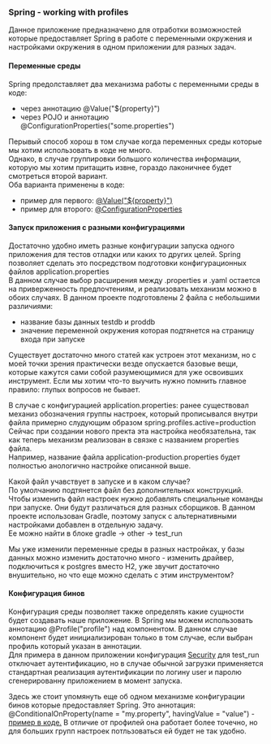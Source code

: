 ### Spring - working with profiles

Данное приложение предназначено для отработки возможностей которые предоставляет Spring в работе с переменными окружения и настройками окружения в одном приложении для разных задач.  


#### Переменные среды 

Spring предолставляет два механизма работы с переменными среды в коде:  
- через аннотацию @Value("${property}")
- через POJO и аннотацию @ConfigurationProperties("some.properties")  

Перывый способ хорош в том случае когда переменных среды которые мы хотим использовать в коде не много.  
Однако, в случае группировки большого количества информации, которую мы хотим притащить извне, гораздо лаконичнее будет смотреться второй вариант.  
Оба варианта применены в коде:  
- пример для первого: [@Value("${property}")]([https://github.com](https://github.com/sezergemtsov/Spring_Profiles/blob/master/src/main/java/sezergemtsov/profiles/controllers/Controller.java#L21))
- пример для второго: [@ConfigurationProperties]([https://github.com](https://github.com/sezergemtsov/Spring_Profiles/blob/master/src/main/java/sezergemtsov/profiles/configs/H2Config.java))  

#### Запуск приложения с разными конфигурациями

Достаточно удобно иметь разные конфигурации запуска одного приложения для тестов отладки или каких то других целей.
Spring позволяет сделать это посредством подготовки конфигурационных файлов application.properties  
В данном случае выбор расширения между .properties и .yaml остается на приверженность предпочтениям, и реализовать механизм можно в обоих случаях.
В данном проекте подготовлены 2 файла с небольшими различиями:
- название базы данных testdb и proddb
- значение переменной окружения которая подтянется на страницу входа при запуске  

Существует достаточно много статей как устроен этот механизм, но с моей точки зрения практически везде опускается базовые вещи, 
которые кажутся сами собой разумеющимися для уже освоивших инструмент. Если мы хотим что-то выучить нужно помнить главное правило: глупых вопросов не бывает.

В случае с конфигурацией application.properties: ранее существовал механиз обозначения группы настроек,
который прописывался внутри файла примерно слудующим образом spring.profiles.active=production  
Сейчас при создании нового пректа эта настройка необязательна, так как теперь механизм реализован в связке с названием properties файла.  
Например, название файла application-production.properties будет полностью анологично настройке описанной выше.

Какой файл учавствует в запуске и в каком случае?  
По умолчанию подтянется файл без дополнительных конструкций. Чтобы изменить файл настроек нужно добавлять специальные команды при запуске.
Они будут различаться для разных сборщиков. В данном проекте использован Gradle, поэтому запуск с альтернативными настройками добавлен в отдельную задачу.  
Ее можно найти в блоке gradle -> other -> test_run


Мы уже изменили переменные среды в разных настройках, у базы данных можно изменить достаточно много - изменить драйвер, подключиться к postgres вместо H2, уже звучит достаточно внушительно,
но что еще можно сделать с этим инструментом?

#### Конфигурация бинов

Конфигурация среды позволяет также определять какие сущности будет создавать наше приложение.
В Spring мы можем использовать аннотацию @Profile("profile") над компонентом. В данном случае компонент будет инициализирован только в том случае, 
если выбран профиль который указан в аннотации.  
Для примера в данном приложении конфигурация [Security]([https://github.com](https://github.com/sezergemtsov/Spring_Profiles/blob/master/src/main/java/sezergemtsov/profiles/configs/SecurityConfig.java#L15-L27)) для test_run отключает аутентификацию, 
но в случае обычной загрузки применяется стандартная реализация аутентификации по логину user и паролю сгенерированну приложением в момент запуска.

Здесь же стоит упомянуть еще об одном механизме конфигурации бинов которые предоставляет Spring.
Это аннотация: @ConditionalOnProperty(name = "my.property", havingValue = "value") - [пример в коде.](https://github.com/sezergemtsov/Spring_Profiles/blob/master/src/main/java/sezergemtsov/profiles/configs/SecurityConfig.java#L14)
В отличие от профилей она работает более точечно, но для больших групп настроек потльзоваться ей будет не так удобно.
